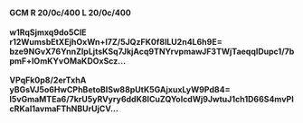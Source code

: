 #### GCM R 20/0c/400 L 20/0c/400
**w1RqSjmxq9do5ClE**<br/>**r12WumsbEtXEjhOxWn+I7Z/5JQzFK0f8lLU2n4L6h9E=**<br/>**bze9NGvX76YnnZlpLjtsKSq7JkjAcq9TNYrvpmawJF3TWjTaeqqIDupc1/7bpmF+lOmKYvOMaKDOxScz...**<br/><br/>
**VPqFk0p8/2erTxhA**<br/>**yBGsVJ5o6HwCPhBetoBISw88pUtK5GAjxuxLyW9Pd84=**<br/>**l5vGmaMTEa6/7krU5yRVyry6ddK8ICuZQYoIcdWj9JwtuJ1ch1D66S4mvPIcRKaI1avmaFThNBUrUjCV...**